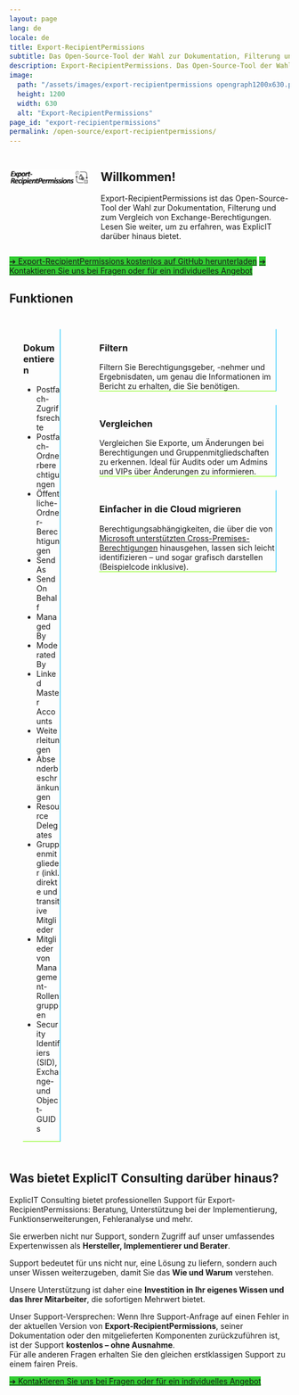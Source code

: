 ```yaml
---
layout: page
lang: de
locale: de
title: Export-RecipientPermissions
subtitle: Das Open-Source-Tool der Wahl zur Dokumentation, Filterung und zum Vergleich von Exchange-Berechtigungen
description: Export-RecipientPermissions. Das Open-Source-Tool der Wahl zur Dokumentation, Filterung und zum Vergleich von Exchange-Berechtigungen.
image:
  path: "/assets/images/export-recipientpermissions opengraph1200x630.png"
  height: 1200
  width: 630
  alt: "Export-RecipientPermissions"
page_id: "export-recipientpermissions"
permalink: /open-source/export-recipientpermissions/
---
```

<div class="columns">
  <div class="column is-one-third">
    <h2><img src="/assets/images/export-recipientpermissions.png" alt="Export-RecipientPermissions"></h2>
  </div>
  <div class="column">
    <h2>Willkommen!</h2>
    <p>Export-RecipientPermissions ist das Open-Source-Tool der Wahl zur Dokumentation, Filterung und zum Vergleich von Exchange-Berechtigungen. Lesen Sie weiter, um zu erfahren, was ExplicIT darüber hinaus bietet.</p>
  </div>
</div>

<a href="https://github.com/GruberMarkus/export-recipientpermissions" target="_blank" class="button is-link is-normal is-hover has-text-black has-text-weight-bold" style="background-color: limegreen">➔ Export-RecipientPermissions kostenlos auf GitHub herunterladen</a>
<a href="/contact" class="button is-link is-normal is-hover has-text-black has-text-weight-bold" style="background-color: limegreen">➔ Kontaktieren Sie uns bei Fragen oder für ein individuelles Angebot</a>

## Funktionen
<div class="columns">
  <div class="column">
    <div class="box" style="margin: 1.5rem; border-radius: 0; border-style: solid; border-width:thin; border-color:transparent deepskyblue lawngreen transparent;">
      <div class="content">
        <h3>Dokumentieren</h3>
        <ul>
          <li>Postfach-Zugriffsrechte</li>
          <li>Postfach-Ordnerberechtigungen</li>
          <li>Öffentliche-Ordner-Berechtigungen</li>
          <li>Send As</li>
          <li>Send On Behalf</li>
          <li>Managed By</li>
          <li>Moderated By</li>
          <li>Linked Master Accounts</li>
          <li>Weiterleitungen</li>
          <li>Absenderbeschränkungen</li>
          <li>Resource Delegates</li>
          <li>Gruppenmitglieder (inkl. direkte und transitive Mitglieder</li>
          <li>Mitglieder von Management-Rollengruppen</li>
          <li>Security Identifiers (SID), Exchange- und Object-GUIDs</li>
        </ul>
      </div>
    </div>
  </div>
  <div class="column">
    <div class="box" style="margin: 1.5rem; border-radius: 0; border-style: solid; border-width:thin; border-color:transparent deepskyblue lawngreen transparent;">
      <div class="content">
        <h3>Filtern</h3>
        Filtern Sie Berechtigungsgeber, -nehmer und Ergebnisdaten, um genau die Informationen im Bericht zu erhalten, die Sie benötigen.
      </div>
    </div>
    <div class="box" style="margin: 1.5rem; border-radius: 0; border-style: solid; border-width:thin; border-color:transparent deepskyblue lawngreen transparent;">
      <div class="content">
        <h3>Vergleichen</h3>
        Vergleichen Sie Exporte, um Änderungen bei Berechtigungen und Gruppenmitgliedschaften zu erkennen. Ideal für Audits oder um Admins und VIPs über Änderungen zu informieren.
      </div>
    </div>
    <div class="box" style="margin: 1.5rem; border-radius: 0; border-style: solid; border-width:thin; border-color:transparent deepskyblue lawngreen transparent;">
      <div class="content">
        <h3>Einfacher in die Cloud migrieren</h3>
        Berechtigungsabhängigkeiten, die über die von <a
          href="https://learn.microsoft.com/en-us/exchange/permissions" target="_blank">Microsoft unterstützten Cross-Premises-Berechtigungen</a> hinausgehen, lassen sich leicht identifizieren – und sogar grafisch darstellen (Beispielcode inklusive).
      </div>
    </div>
  </div>
</div>

## Was bietet ExplicIT Consulting darüber hinaus?
ExplicIT Consulting bietet professionellen Support für Export-RecipientPermissions: Beratung, Unterstützung bei der Implementierung, Funktions­erweiterungen, Fehleranalyse und mehr.

Sie erwerben nicht nur Support, sondern Zugriff auf unser umfassendes Expertenwissen als **Hersteller, Implementierer und Berater**.  

Support bedeutet für uns nicht nur, eine Lösung zu liefern, sondern auch unser Wissen weiterzugeben, damit Sie das **Wie und Warum** verstehen.  

Unsere Unterstützung ist daher eine **Investition in Ihr eigenes Wissen und das Ihrer Mitarbeiter**, die sofortigen Mehrwert bietet.

Unser Support-Versprechen: Wenn Ihre Support-Anfrage auf einen Fehler in der aktuellen Version von **Export-RecipientPermissions**, seiner Dokumentation oder den mitgelieferten Komponenten zurückzuführen ist, ist der Support **kostenlos – ohne Ausnahme**.<br>Für alle anderen Fragen erhalten Sie den gleichen erstklassigen Support zu einem fairen Preis.

<a href="/contact" class="button is-link is-normal is-hover has-text-black has-text-weight-bold" style="background-color: limegreen">➔ Kontaktieren Sie uns bei Fragen oder für ein individuelles Angebot</a>
